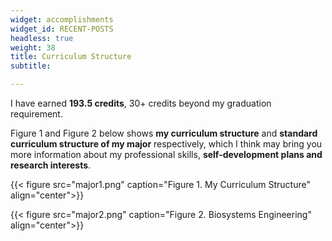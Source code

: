 ```yaml
---
widget: accomplishments
widget_id: RECENT-POSTS
headless: true
weight: 38
title: Curriculum Structure
subtitle: 

---
```


I have earned **193.5 credits**, 30+ credits beyond my graduation requirement. 

Figure 1 and Figure 2 below shows **my curriculum structure** and **standard curriculum structure of my major** respectively, which I think may bring you more information about my professional skills, **self-development plans and research interests**.

{{< figure src="major1.png" caption="Figure 1. My Curriculum Structure"  align="center">}}

{{< figure src="major2.png" caption="Figure 2. Biosystems Engineering"  align="center">}}

